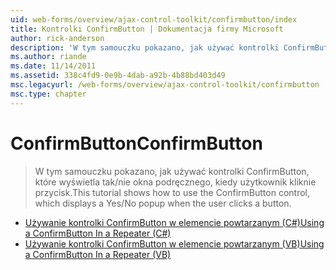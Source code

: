 ```yaml
---
uid: web-forms/overview/ajax-control-toolkit/confirmbutton/index
title: Kontrolki ConfirmButton | Dokumentacja firmy Microsoft
author: rick-anderson
description: 'W tym samouczku pokazano, jak używać kontrolki ConfirmButton, które wyświetla tak/nie okna podręcznego, kiedy użytkownik kliknie przycisk.'
ms.author: riande
ms.date: 11/14/2011
ms.assetid: 338c4fd9-0e9b-4dab-a92b-4b88bd403d49
msc.legacyurl: /web-forms/overview/ajax-control-toolkit/confirmbutton
msc.type: chapter
---
```

<a name="confirmbutton"></a><span data-ttu-id="6f0d9-103">ConfirmButton</span><span class="sxs-lookup"><span data-stu-id="6f0d9-103">ConfirmButton</span></span>
====================
> <span data-ttu-id="6f0d9-104">W tym samouczku pokazano, jak używać kontrolki ConfirmButton, które wyświetla tak/nie okna podręcznego, kiedy użytkownik kliknie przycisk.</span><span class="sxs-lookup"><span data-stu-id="6f0d9-104">This tutorial shows how to use the ConfirmButton control, which displays a Yes/No popup when the user clicks a button.</span></span>


- [<span data-ttu-id="6f0d9-105">Używanie kontrolki ConfirmButton w elemencie powtarzanym (C#)</span><span class="sxs-lookup"><span data-stu-id="6f0d9-105">Using a ConfirmButton In a Repeater (C#)</span></span>](using-a-confirmbutton-in-a-repeater-cs.md)
- [<span data-ttu-id="6f0d9-106">Używanie kontrolki ConfirmButton w elemencie powtarzanym (VB)</span><span class="sxs-lookup"><span data-stu-id="6f0d9-106">Using a ConfirmButton In a Repeater (VB)</span></span>](using-a-confirmbutton-in-a-repeater-vb.md)
